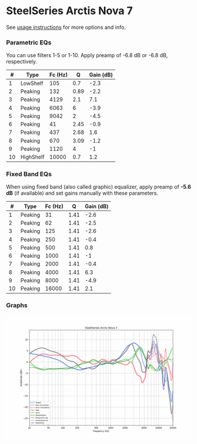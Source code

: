 # SteelSeries Arctis Nova 7
See [usage instructions](https://github.com/jaakkopasanen/AutoEq#usage) for more options and info.

### Parametric EQs
You can use filters 1-5 or 1-10. Apply preamp of -6.8 dB or -6.8 dB, respectively.

|   # | Type      |   Fc (Hz) |    Q |   Gain (dB) |
|-----|-----------|-----------|------|-------------|
|   1 | LowShelf  |       105 | 0.7  |        -2.3 |
|   2 | Peaking   |       132 | 0.89 |        -2.2 |
|   3 | Peaking   |      4129 | 2.1  |         7.1 |
|   4 | Peaking   |      6063 | 6    |        -3.9 |
|   5 | Peaking   |      9042 | 2    |        -4.5 |
|   6 | Peaking   |        41 | 2.45 |        -0.9 |
|   7 | Peaking   |       437 | 2.68 |         1.6 |
|   8 | Peaking   |       670 | 3.09 |        -1.2 |
|   9 | Peaking   |      1120 | 4    |        -1   |
|  10 | HighShelf |     10000 | 0.7  |         1.2 |

### Fixed Band EQs
When using fixed band (also called graphic) equalizer, apply preamp of **-5.6 dB** (if available) and set gains manually with these parameters.

|   # | Type    |   Fc (Hz) |    Q |   Gain (dB) |
|-----|---------|-----------|------|-------------|
|   1 | Peaking |        31 | 1.41 |        -2.6 |
|   2 | Peaking |        62 | 1.41 |        -2.5 |
|   3 | Peaking |       125 | 1.41 |        -2.6 |
|   4 | Peaking |       250 | 1.41 |        -0.4 |
|   5 | Peaking |       500 | 1.41 |         0.8 |
|   6 | Peaking |      1000 | 1.41 |        -1   |
|   7 | Peaking |      2000 | 1.41 |        -0.4 |
|   8 | Peaking |      4000 | 1.41 |         6.3 |
|   9 | Peaking |      8000 | 1.41 |        -4.9 |
|  10 | Peaking |     16000 | 1.41 |         2.1 |

### Graphs
![](./SteelSeries%20Arctis%20Nova%207.png)
